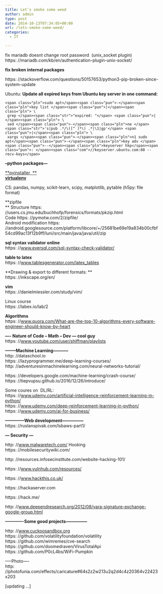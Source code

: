 ```yaml
---
title: Let’s smoke some weed
author: admin
type: post
date: 2014-10-13T07:34:05+00:00
url: /lets-smoke-some-weed/
categories:
  - IT

---
```

fix mariadb doesnt change root password  (unix_socket plugin)  
https: //mariadb.com/kb/en/authentication-plugin-unix-socket/

**fix broken internal packages**

https: //stackoverflow.com/questions/50157653/python3-pip-broken-since-system-update

Ubuntu: **Update all expired keys from Ubuntu key server in one command:**

<pre class="lang-js prettyprint prettyprinted"><code>&lt;span class="pln">sudo apt&lt;/span>&lt;span class="pun">-&lt;/span>&lt;span class="pln">key list &lt;/span>&lt;span class="pun">|&lt;/span>&lt;span class="pln"> \
 grep &lt;/span>&lt;span class="str">"expired: "&lt;/span> &lt;span class="pun">|&lt;/span>&lt;span class="pln"> \
 sed &lt;/span>&lt;span class="pun">-&lt;/span>&lt;span class="pln">ne &lt;/span>&lt;span class="str">'s|pub .*/\([^ ]*\) .*|\1|gp'&lt;/span> &lt;span class="pun">|&lt;/span>&lt;span class="pln"> \
 xargs &lt;/span>&lt;span class="pun">-&lt;/span>&lt;span class="pln">n1 sudo apt&lt;/span>&lt;span class="pun">-&lt;/span>&lt;span class="pln">key adv &lt;/span>&lt;span class="pun">--&lt;/span>&lt;span class="pln">keyserver hkp&lt;/span>&lt;span class="pun">: &lt;/span>&lt;span class="com">//keyserver.ubuntu.com:80 --recv-keys&lt;/span></code></pre>

**&#8211;python packages&#8212;**

[**pyinstaller  **][1]  
[**virtualenv**][2]

CS: pandas, numpy, scikit-learn, scipy, matplotlib, pytable (h5py: file format)

**zipfile  
** Structure https: //users.cs.jmu.edu/buchhofp/forensics/formats/pkzip.html  
Code https: //pymotw.com/2/zipfile/  
Android modification https: //android.googlesource.com/platform/libcore/+/25681be69e19a834b00cfbf54cd99ac13f12b9ff/luni/src/main/java/java/util/zip

**sql syntax validator online**  
https: //www.eversql.com/sql-syntax-check-validator/

**table to latex**  
https: //www.tablesgenerator.com/latex_tables

**Drawing & export to different formats: **  
https: //inkscape.org/en/

**vim**  
https: //danielmiessler.com/study/vim/

Linux course  
https: //labex.io/lab/2

**Algorithms**  
https: //www.quora.com/What-are-the-top-10-algorithms-every-software-engineer-should-know-by-heart

**&#8212;- Nature of Code &#8211; Math &#8211; Dev &#8212; cool guy**  
https: //www.youtube.com/user/shiffman/playlists

**&#8212;&#8212;&#8211;Machine Learning&#8212;&#8212;&#8212;&#8211;**  
http: //dataschool.io  
https: //lazyprogrammer.me/deep-learning-courses/  
http: //adventuresinmachinelearning.com/neural-networks-tutorial/  


https: //developers.google.com/machine-learning/crash-course/  
https: //tiepvupsu.github.io/2016/12/26/introduce/

Some coures on  DL/RL:  
https: //www.udemy.com/artificial-intelligence-reinforcement-learning-in-python/  
https: //www.udemy.com/deep-reinforcement-learning-in-python/  
https: //www.udemy.com/ai-for-business/

**&#8212;&#8212;&#8212;&#8212;&#8211;Web development&#8212;&#8212;&#8212;&#8212;&#8212;**  
https: //ruslanspivak.com/lsbaws-part1/

**&#8212; Security &#8212;**

http: //www.malwaretech.com/ Hooking  
https: //mobilesecuritywiki.com/

http: //resources.infosecinstitute.com/website-hacking-101/

https: //www.vulnhub.com/resources/

https: //www.hackthis.co.uk/

https: //hackaserver.com

https: //hack.me/

http: //www.deependresearch.org/2012/08/yara-signature-exchange-google-group.html

**&#8212;&#8212;&#8212;&#8212;-Some good projects&#8212;&#8212;&#8212;&#8212;&#8212;**

http: //www.cuckoosandbox.org  
https: //github.com/volatilityfoundation/volatility  
https: //github.com/wimremes/cve-search  
https: //github.com/doomedraven/VirusTotalApi  
https: //github.com/P0cL4bs/WiFi-Pumpkin

&#8212;&#8211;Photo&#8212;-  
http: //photofunia.com/effects/caricature#64s2z2w213u2q2d4c4z20364v22423x203

[updating &#8230;]

 [1]: https://github.com/pyinstaller/pyinstaller
 [2]: https://virtualenv.pypa.io/en/latest/
